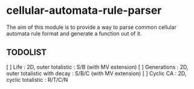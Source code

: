 # cellular-automata-rule-parser

The aim of this module is to provide a way to parse common cellular automata rule format and generate a function out of it.

## TODOLIST

[ ] Life : 2D, outer totalistic : S/B (with MV extension)
[ ] Generations : 2D, outer totalistic with decay : S/B/C (with MV extension)
[ ] Cyclic CA : 2D, cyclic totalistic : R/T/C/N

